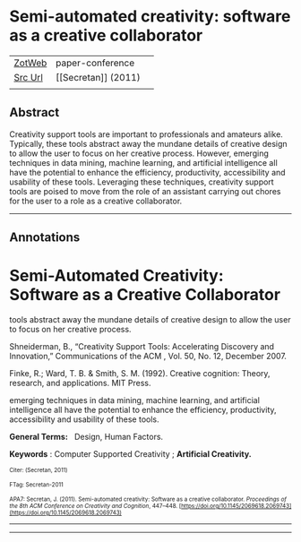 
# Semi-automated creativity: software as a creative collaborator



|       |       |       |
|  ---  |  ---  |  ---  |
|   [ZotWeb](http://zotero.org/users/180474/items/3LAVEEGU)    | paper-conference      |       |
|   [Src Url](http://doi.org/10.1145/2069618.2069743)    |  [[Secretan]] (2011)     |       |
|       |       |       |


## Abstract

Creativity support tools are important to professionals and amateurs alike. Typically, these tools abstract away the mundane details of creative design to allow the user to focus on her creative process. However, emerging techniques in data mining, machine learning, and artificial intelligence all have the potential to enhance the efficiency, productivity, accessibility and usability of these tools. Leveraging these techniques, creativity support tools are poised to move from the role of an assistant carrying out chores for the user to a role as a creative collaborator.

----

## Annotations

Semi-Automated Creativity:  Software as a Creative Collaborator 
================================================================



tools abstract away the mundane details of creative design to allow the user to focus on her creative process.



Shneiderman, B., “Creativity Support Tools: Accelerating Discovery and Innovation,” Communications of the ACM , Vol. 50, No. 12, December 2007.



Finke, R.; Ward, T. B. & Smith, S. M. (1992). Creative cognition: Theory, research, and applications. MIT Press.



emerging techniques in data mining, machine learning, and artificial intelligence all have the potential to enhance the efficiency, productivity, accessibility and usability of these tools.



**General Terms:**   Design, Human Factors.



**Keywords** : Computer Supported Creativity ; **Artificial Creativity.**



<font size=-3>Citer: (Secretan, 2011)

FTag: Secretan-2011

APA7: Secretan, J. (2011). Semi-automated creativity: Software as a creative collaborator. _Proceedings of the 8th ACM Conference on Creativity and Cognition_, 447–448. [https://doi.org/10.1145/2069618.2069743](https://doi.org/10.1145/2069618.2069743)</font>






----

----

